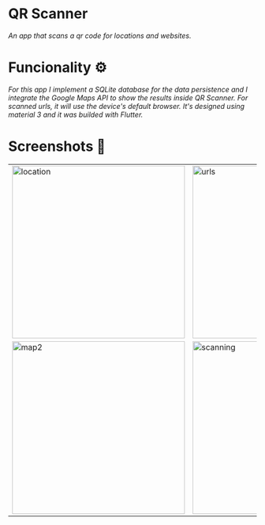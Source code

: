 # QR Scanner
_An app that scans a qr code for locations and websites._

# Funcionality ⚙️
_For this app I implement a SQLite database for the data persistence and I integrate the Google Maps API to show the results inside QR Scanner. For scanned urls, it will use the device's default browser._
_It's designed using material 3 and it was builded with Flutter._

# Screenshots 🌆
<table style={border:"none"}><tr>
<td><img src="https://github.com/Joaqlop/QR-Scanner/assets/111933055/78b08aab-83c6-460c-a7c1-223e34104522" alt="location" width=350px></td>
<td><img src="https://github.com/Joaqlop/QR-Scanner/assets/111933055/c6e4e175-aa96-4006-b17e-37a62eae9dba" alt="urls" width=350px></td>
<td><img src="https://github.com/Joaqlop/QR-Scanner/assets/111933055/b3ec65f8-2b68-4c38-b5e9-b7804810ce0b" alt="map1" width=350px></td>
</tr>
<tr>
  <td><img src="https://github.com/Joaqlop/QR-Scanner/assets/111933055/babffb9e-c502-4463-9982-6cb04c566c46" alt="map2" width=350px></td>
  <td><img src="https://github.com/Joaqlop/QR-Scanner/assets/111933055/908d23a1-1a2d-44c9-a125-7bd1d92254a7" alt="scanning" width=350px></td>
</tr>

